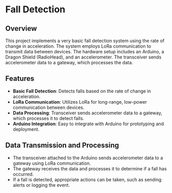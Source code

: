 # Fall Detection

## Overview

This project implements a very basic fall detection system using the rate of change in acceleration. The system employs LoRa communication to transmit data between devices. The hardware setup includes an Arduino, a Dragon Shield (RadioHead), and an accelerometer. The transceiver sends accelerometer data to a gateway, which processes the data.

## Features

- **Basic Fall Detection**: Detects falls based on the rate of change in acceleration.
- **LoRa Communication**: Utilizes LoRa for long-range, low-power communication between devices.
- **Data Processing**: Transceiver sends accelerometer data to a gateway, which processes it to detect falls.
- **Arduino Integration**: Easy to integrate with Arduino for prototyping and deployment.

## Data Transmission and Processing

- The transceiver attached to the Arduino sends accelerometer data to a gateway using LoRa communication.
- The gateway receives the data and processes it to determine if a fall has occurred.
- If a fall is detected, appropriate actions can be taken, such as sending alerts or logging the event.
